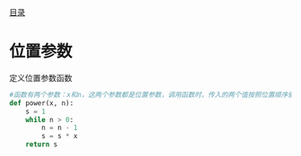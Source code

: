 [目录](../目录.md)

# 位置参数 #

定义位置参数函数
```python
#函数有两个参数：x和n，这两个参数都是位置参数，调用函数时，传入的两个值按照位置顺序依次赋给参数x和n
def power(x, n): 
    s = 1
    while n > 0:
        n = n - 1
        s = s * x
    return s
```
